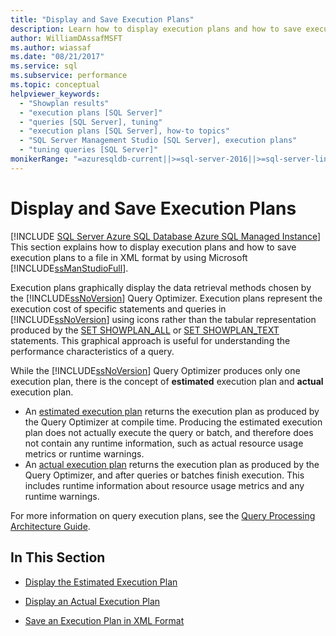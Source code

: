 ```yaml
---
title: "Display and Save Execution Plans"
description: Learn how to display execution plans and how to save execution plans to a file in XML format by using SQL Server Management Studio.
author: WilliamDAssafMSFT
ms.author: wiassaf
ms.date: "08/21/2017"
ms.service: sql
ms.subservice: performance
ms.topic: conceptual
helpviewer_keywords:
  - "Showplan results"
  - "execution plans [SQL Server]"
  - "queries [SQL Server], tuning"
  - "execution plans [SQL Server], how-to topics"
  - "SQL Server Management Studio [SQL Server], execution plans"
  - "tuning queries [SQL Server]"
monikerRange: "=azuresqldb-current||>=sql-server-2016||>=sql-server-linux-2017||=azuresqldb-mi-current"
---
```

# Display and Save Execution Plans
[!INCLUDE [SQL Server Azure SQL Database Azure SQL Managed Instance](../../includes/applies-to-version/sql-asdb-asdbmi.md)]
This section explains how to display execution plans and how to save execution plans to a file in XML format by using Microsoft [!INCLUDE[ssManStudioFull](../../includes/ssmanstudiofull-md.md)].  
  
Execution plans graphically display the data retrieval methods chosen by the [!INCLUDE[ssNoVersion](../../includes/ssnoversion-md.md)] Query Optimizer. Execution plans represent the execution cost of specific statements and queries in [!INCLUDE[ssNoVersion](../../includes/ssnoversion-md.md)] using icons rather than the tabular representation produced by the [SET SHOWPLAN_ALL](../../t-sql/statements/set-showplan-all-transact-sql.md) or [SET SHOWPLAN_TEXT](../../t-sql/statements/set-showplan-text-transact-sql.md) statements. This graphical approach is useful for understanding the performance characteristics of a query.  

While the [!INCLUDE[ssNoVersion](../../includes/ssnoversion-md.md)] Query Optimizer produces only one execution plan, there is the concept of **estimated** execution plan and **actual** execution plan.
-  An [estimated execution plan](../../relational-databases/performance/display-the-estimated-execution-plan.md) returns the execution plan as produced by the Query Optimizer at compile time. Producing the estimated execution plan does not actually execute the query or batch, and therefore does not contain any runtime information, such as actual resource usage metrics or runtime warnings. 
-  An [actual execution plan](../../relational-databases/performance/display-an-actual-execution-plan.md) returns the execution plan as produced by the Query Optimizer, and after queries or batches finish execution. This includes runtime information about resource usage metrics and any runtime warnings.  

For more information on query execution plans, see the [Query Processing Architecture Guide](../../relational-databases/query-processing-architecture-guide.md).
  
## In This Section  
  
-   [Display the Estimated Execution Plan](../../relational-databases/performance/display-the-estimated-execution-plan.md)  
  
-   [Display an Actual Execution Plan](../../relational-databases/performance/display-an-actual-execution-plan.md)  
  
-   [Save an Execution Plan in XML Format](../../relational-databases/performance/save-an-execution-plan-in-xml-format.md)  
  
  
